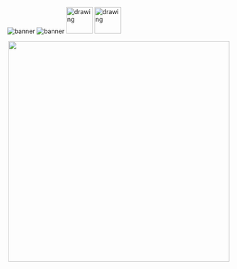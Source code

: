 ![banner](https://i.ibb.co/48tdRY1/README-md-MAtheus-Barbosa-Almeida-3.gif)
![banner](https://i.ibb.co/sqzMhVC/README-md-MAtheus-Barbosa-Almeida-6.gif)
[<img src="https://i.ibb.co/ByDfYrf/bot-o-clique-aqui-png-5.png" alt="drawing" style="width:60px;"/>](https://www.linkedin.com/in/matheusbarbosa-an%C3%A1lise-dados/) [<img src="https://i.ibb.co/ByDfYrf/bot-o-clique-aqui-png-5.png" alt="drawing" style="width:60px;"/>](mailto:matheus1416.java@gmail.com)

<p align="center"><img src="https://github-readme-stats.vercel.app/api?username=MatheusB2002&show_icons=true&theme=midnight-purple" width=500> 
